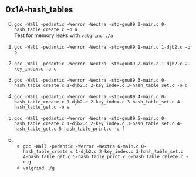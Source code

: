 ## 0x1A-hash_tables

0. `gcc -Wall -pedantic -Werror -Wextra -std=gnu89 0-main.c 0-hash_table_create.c -o a`
<br>Test for memory leaks with `valgrind ./a`

1. `gcc -Wall -pedantic -Werror -Wextra -std=gnu89 1-main.c 1-djb2.c -o b`

2. `gcc -Wall -pedantic -Werror -Wextra -std=gnu89 2-main.c 1-djb2.c 2-key_index.c -o c`

3. `gcc -Wall -pedantic -Werror -Wextra -std=gnu89 3-main.c 0-hash_table_create.c 1-djb2.c 2-key_index.c 3-hash_table_set.c -o d`

4. `gcc -Wall -pedantic -Werror -Wextra -std=gnu89 4-main.c 0-hash_table_create.c 1-djb2.c 2-key_index.c 3-hash_table_set.c 4-hash_table_get.c -o e`

5. `gcc -Wall -pedantic -Werror -Wextra -std=gnu89 5-main.c 0-hash_table_create.c 1-djb2.c 2-key_index.c 3-hash_table_set.c 4-hash_table_get.c 5-hash_table_print.c -o f`

6.  - `gcc -Wall -pedantic -Werror -Wextra 6-main.c 0-hash_table_create.c 1-djb2.c 2-key_index.c 3-hash_table_set.c 4-hash_table_get.c 5-hash_table_print.c 6-hash_table_delete.c -o g`
    - `valgrind ./g`

